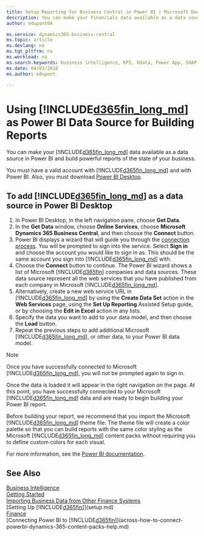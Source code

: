 ```yaml
---
title: Setup Reporting for Business Central in Power BI | Microsoft Docs
description: You can make your Financials data available as a data source in Power BI and build powerful reports of the state of your business.
author: edupont04

ms.service: dynamics365-business-central
ms.topic: article
ms.devlang: na
ms.tgt_pltfrm: na
ms.workload: na
ms.search.keywords: business intelligence, KPI, Odata, Power App, SOAP, analysis
ms.date: 04/03/2018
ms.author: edupont

---
```

# Using [!INCLUDE[d365fin_long_md](includes/d365fin_long_md.md)] as Power BI Data Source for Building Reports
You can make your [!INCLUDE[d365fin_long_md](includes/d365fin_long_md.md)] data available as a data source in Power BI and build powerful reports of the state of your business.  

You must have a valid account with [!INCLUDE[d365fin_long_md](includes/d365fin_long_md.md)] and with Power BI. Also, you must download [Power BI Desktop](https://powerbi.microsoft.com/en-us/desktop/).  

## To add [!INCLUDE[d365fin_long_md](includes/d365fin_long_md.md)] as a data source in Power BI Desktop
1. In Power BI Desktop, in the left navigation pane, choose **Get Data**.
2. In the **Get Data** window, choose **Online Services**, choose **Microsoft Dynamics 365 Business Central**, and then choose the **Connect** button.
3. Power BI displays a wizard that will guide you through the [connection process](across-how-to-connect-powerbi-dynamics-365-content-packs-help.md). You will be prompted to sign into the service. Select **Sign in** and choose the account you would like to sign in as. This should be the same account you sign into [!INCLUDE[d365fin_long_md](includes/d365fin_long_md.md)] with.
4. Choose the **Connect** button to continue. The Power BI wizard shows a list of Microsoft [!INCLUDE[d365fin](includes/d365fin_md.md)] companies and data sources. These data source represent all the web services that you have published from each company in Microsoft [!INCLUDE[d365fin_long_md](includes/d365fin_long_md.md)].
5. Alternatively, create a new web service URL in [!INCLUDE[d365fin_long_md](includes/d365fin_long_md.md)] by using the **Create Data Set** action in the **Web Services** page, using the **Set Up Reporting** Assisted Setup guide, or by choosing the **Edit in Excel** action in any lists.
6. Specify the data you want to add to your data model, and then choose the **Load** button.
7. Repeat the previous steps to add additional Microsoft [!INCLUDE[d365fin_long_md](includes/d365fin_long_md.md)], or other data, to your Power BI data model.

> [!NOTE]  
> Once you have successfully connected to Microsoft [!INCLUDE[d365fin_long_md](includes/d365fin_long_md.md)], you will not be prompted again to sign in.

Once the data is loaded it will appear in the right navigation on the page. At this point, you have successfully connected to your Microsoft [!INCLUDE[d365fin_long_md](includes/d365fin_long_md.md)] data and are ready to begin building your Power BI report. 

Before building your report, we recommend that you import the Microsoft [!INCLUDE[d365fin_long_md](includes/d365fin_long_md.md)] theme file.  The theme file will create a color palette so that you can build reports with the same color styling as the Microsoft [!INCLUDE[d365fin_long_md](includes/d365fin_long_md.md)] content packs without requiring you to define custom colors for each visual.

For more information, see the [Power BI documentation](https://powerbi.microsoft.com/documentation/powerbi-landing-page/).

## See Also
[Business Intelligence](bi.md)  
[Getting Started](product-get-started.md)  
[Importing Business Data from Other Finance Systems](upload-data.md)  
[Setting Up [!INCLUDE[d365fin](includes/d365fin_md.md)]](setup.md)   
[Finance](finance.md)  
[Connecting Power BI to [!INCLUDE[d365fin](includes/d365fin_md.md)]](across-how-to-connect-powerbi-dynamics-365-content-packs-help.md)  
